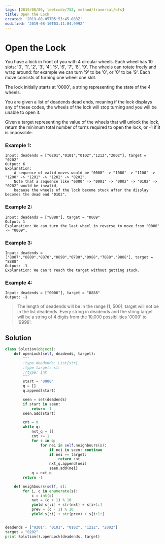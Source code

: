 ```yaml
---
tags: [2019/08/09, leetcode/752, method/traversal/bfs]
title: Open the Lock
created: '2019-08-05T05:53:45.083Z'
modified: '2019-08-10T03:11:04.999Z'
---
```


# Open the Lock


You have a lock in front of you with 4 circular wheels. Each wheel has 10 slots: '0', '1', '2', '3', '4', '5', '6', '7', '8', '9'. The wheels can rotate freely and wrap around: for example we can turn '9' to be '0', or '0' to be '9'. Each move consists of turning one wheel one slot.

The lock initially starts at '0000', a string representing the state of the 4 wheels.

You are given a list of deadends dead ends, meaning if the lock displays any of these codes, the wheels of the lock will stop turning and you will be unable to open it.

Given a target representing the value of the wheels that will unlock the lock, return the minimum total number of turns required to open the lock, or -1 if it is impossible.

### Example 1:

```
Input: deadends = ["0201","0101","0102","1212","2002"], target = "0202"
Output: 6
Explanation:
    A sequence of valid moves would be "0000" -> "1000" -> "1100" -> "1200" -> "1201" -> "1202" -> "0202".
    Note that a sequence like "0000" -> "0001" -> "0002" -> "0102" -> "0202" would be invalid,
    because the wheels of the lock become stuck after the display becomes the dead end "0102".
```

### Example 2:

```
Input: deadends = ["8888"], target = "0009"
Output: 1
Explanation: We can turn the last wheel in reverse to move from "0000" -> "0009".
```

### Example 3:

```
Input: deadends = ["8887","8889","8878","8898","8788","8988","7888","9888"], target = "8888"
Output: -1
Explanation: We can't reach the target without getting stuck.
```

### Example 4:

```
Input: deadends = ["0000"], target = "8888"
Output: -1
```

> The length of deadends will be in the range [1, 500].
> target will not be in the list deadends.
> Every string in deadends and the string target will be a string of 4 digits from the 10,000 possibilities '0000' to '9999'.

## Solution

```python
class Solution(object):
    def openLock(self, deadends, target):
        """
        :type deadends: List[str]
        :type target: str
        :rtype: int
        """
        start = '0000'
        q = []
        q.append(start)

        seen = set(deadends)
        if start in seen:
            return -1
        seen.add(start)

        cnt = 0
        while q:
            nxt_q = []
            cnt += 1
            for s in q:
                for nei in self.neighbours(s):
                    if nei in seen: continue
                    if nei == target:
                        return cnt
                    nxt_q.append(nei)
                    seen.add(nei)
            q = nxt_q
        return -1

    def neighbours(self, s):
        for i, c in enumerate(s):
            c = int(c)
            nxt = (c + 1) % 10
            yield s[:i] + str(nxt) + s[i+1:]
            prev = (c - 1) % 10
            yield s[:i] + str(prev) + s[i+1:]


deadends = ["0201", "0101", "0102", "1212", "2002"]
target = "0202"
print Solution().openLock(deadends, target)
```
